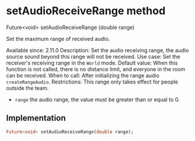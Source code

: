 


# setAudioReceiveRange method








Future&lt;void> setAudioReceiveRange
(double range)





<p>Set the maximum range of received audio.</p>
<p>Available since: 2.11.0
Description: Set the audio receiving range, the audio source sound beyond this range will not be received.
Use case: Set the receiver's receiving range in the <code>World</code> mode.
Default value: When this function is not called, there is no distance limit, and everyone in the room can be received.
When to call: After initializing the range audio <code>createRangeAudio</code>.
Restrictions: This range only takes effect for people outside the team.</p>
<ul>
<li><code>range</code> the audio range, the value must be greater than or equal to 0.</li>
</ul>



## Implementation

```dart
Future<void> setAudioReceiveRange(double range);
```







